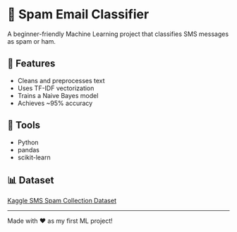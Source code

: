 # 📧 Spam Email Classifier

A beginner-friendly Machine Learning project that classifies SMS messages as spam or ham.

## 🚀 Features
- Cleans and preprocesses text
- Uses TF-IDF vectorization
- Trains a Naive Bayes model
- Achieves ~95% accuracy

## 🧠 Tools
- Python
- pandas
- scikit-learn

## 📊 Dataset
[Kaggle SMS Spam Collection Dataset](https://www.kaggle.com/datasets/uciml/sms-spam-collection-dataset)

---

Made with ❤️ as my first ML project!
